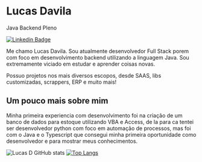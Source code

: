 # Lucas Davila

Java Backend Pleno

[![Linkedin Badge](https://img.shields.io/badge/-Lucas%20Davila-986DFF?style=flat-square&logo=Linkedin&logoColor=white&link=https://www.linkeding.com/in/lucasdaviladev)](https://www.linkedin.com/in/lucasdaviladev/)

Me chamo Lucas Davila. Sou atualmente desenvolvedor Full Stack porem com foco em desenvolvimento backend utilizando a linguagem Java. Sou extremamente viciado em estudar e aprender coisas novas.

Possuo projetos nos mais diversos escopos, desde SAAS, libs customizadas, scrappers, ERP e muito mais!


## Um pouco mais sobre mim

Minha primeira experiencia com desenvolvimento foi na criação de um banco de dados para estoque utilizando VBA e Access, de la para ca tentei ser desenvolvedor python com foco em automação de processos,
mas foi com o Java e o Typescript que consegui minha primeira oportunidade como desenvolvedor e para mostrar meus conhecimentos.

![Lucas D GitHub stats](https://github-readme-stats.vercel.app/api?username=Durukar&show_icons=true&theme=radical)    [![Top Langs](https://github-readme-stats.vercel.app/api/top-langs/?username=Durukar&theme=radical&layout=compact)](https://github.com/Durukar/github-readme-stats) 
